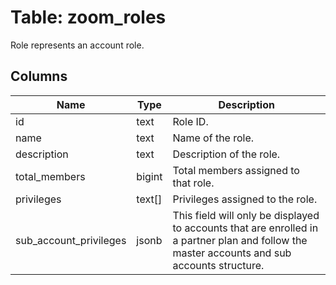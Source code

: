 
# Table: zoom_roles
Role represents an account role.
## Columns
| Name        | Type           | Description  |
| ------------- | ------------- | -----  |
|id|text|Role ID.|
|name|text|Name of the role.|
|description|text|Description of the role.|
|total_members|bigint|Total members assigned to that role.|
|privileges|text[]|Privileges assigned to the role.|
|sub_account_privileges|jsonb|This field will only be displayed to accounts that are enrolled in a partner plan and follow the master accounts and sub accounts structure.|
